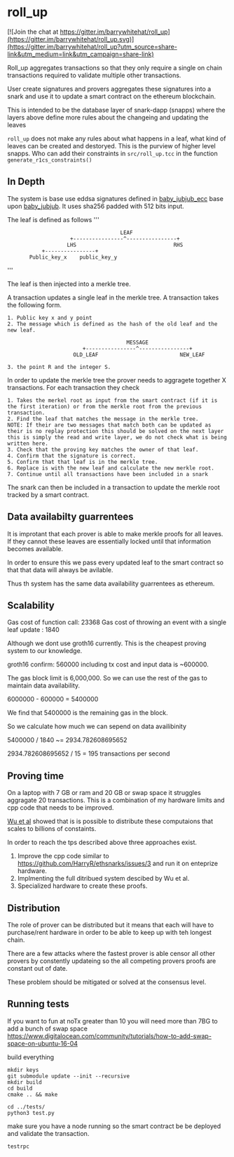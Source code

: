 # roll_up 

[![Join the chat at https://gitter.im/barrywhitehat/roll_up](https://gitter.im/barrywhitehat/roll_up.svg)](https://gitter.im/barrywhitehat/roll_up?utm_source=share-link&utm_medium=link&utm_campaign=share-link)

Roll_up aggregates transactions so that they only require a single on chain transactions required to validate multiple other transactions.

User create signatures and provers aggregates these signatures into a snark and use it to update a smart contract on the ethereum blockchain. 

This is intended to be the database layer of snark-dapp (snapps) where the layers above define more rules about the changeing and updating the leaves

`roll_up` does not make any rules about what happens in a leaf, what kind of leaves can be created and destoryed. This is the purview of 
higher level snapps. Who can add their constraints in `src/roll_up.tcc` in the function `generate_r1cs_constraints()`

## In Depth

The system is base use eddsa signatures defined in  [baby_jubjub_ecc](https://github.com/barryWhiteHat/baby_jubjub_ecc) base upon [baby_jubjub](https://github.com/barryWhiteHat/baby_jubjub). It uses sha256 padded with 512 bits input. 

The leaf is defined as follows 
'''

                                        LEAF
                        +----------------^----------------+
                       LHS                               RHS
               +----------------+                
           Public_key_x    public_key_y         
'''

The leaf is then injected into a merkle tree. 

A transaction updates a single leaf in the merkle tree. A transaction takes the following form. 

```
1. Public key x and y point
2. The message which is defined as the hash of the old leaf and the new leaf. 

                                      MESSAGE
                        +----------------^----------------+
                     OLD_LEAF                          NEW_LEAF

3. the point R and the integer S. 
```


In order to update the merkle tree the prover needs to aggragete together X transactions. For each transaction they check 
```
1. Takes the merkel root as input from the smart contract (if it is the first iteration) or from the merkle root from the previous 
transaction. 
2. Find the leaf that matches the message in the merkle tree. 
NOTE: If their are two messages that match both can be updated as their is no replay protection this should be solved on the next layer
this is simply the read and write layer, we do not check what is being written here. 
3. Check that the proving key matches the owner of that leaf. 
4. Confirm that the signature is correct.
5. Confirm that that leaf is in the merkle tree. 
6. Replace is with the new leaf and calculate the new merkle root. 
7. Continue until all transactions have been included in a snark
```
The snark can then be included in a transaction to update the merkle root tracked by a smart contract. 


## Data availabilty guarrentees

It is improtant that each prover is able to make merkle proofs for all leaves.
If they cannot these leaves are essentially locked until that information becomes available.

In order to ensure this we pass every updated leaf to the smart contract so that
that data will always be avilable. 

Thus th system has the same data availability guarrentees as ethereum.

## Scalability

Gas cost of function call: 23368
Gas cost of throwing an event with a single leaf update : 1840

Although we dont use groth16 currently. This is the cheapest proving system to our knowledge. 

groth16 confirm:  560000 including tx cost and input data is ~600000.

The gas block limit is 6,000,000. So we can use the rest of the gas to maintain data availability. 

6000000 - 600000  =  5400000

We find that 5400000 is the remaining gas in the block. 

So we calculate how much we can sepend on data availibinity


5400000 / 1840 ~= 2934.782608695652

2934.782608695652 / 15 = 195 transactions per second


## Proving time

On a laptop with 7 GB or ram and 20 GB or swap space it struggles aggragate 20 transactions. This is a
combination of my hardware limits and cpp code that needs to be improved. 

[Wu et al](https://eprint.iacr.org/2018/691) showed that is is possible to distribute
these computaions that scales to billions of constaints. 

In order to reach the tps described above three approaches exist. 

1. Improve the cpp code similar to https://github.com/HarryR/ethsnarks/issues/3 and run it on enteprize hardware.
2. Implmenting the full ditribued system descibed by Wu et al.
3. Specialized hardware to create these proofs. 


## Distribution

The role of prover can be distributed but it means that each will have to purchase/rent hardware in order to be able to keep up with teh longest chain. 

There are a few attacks where the fastest prover is able censor all other provers by constently updateing so the all competing provers proofs are 
constant out of date. 

These problem should be mitigated or solved at the consensus level. 


## Running tests 

If you want to fun at noTx greater than 10 you will need more than 7BG
to add a bunch of swap space https://www.digitalocean.com/community/tutorials/how-to-add-swap-space-on-ubuntu-16-04

build everything 

```
mkdir keys
git submodule update --init --recursive
mkdir build
cd build
cmake .. && make
```

```
cd ../tests/
python3 test.py
```

make sure you have a node running so the smart contract be be deployed and validate the transaction. 

`testrpc`



